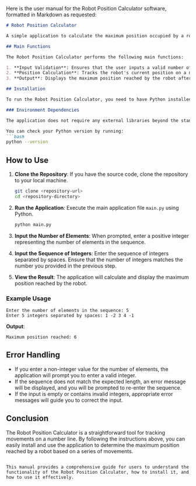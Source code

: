 Here is the user manual for the Robot Position Calculator software, formatted in Markdown as requested:

```markdown
# Robot Position Calculator

A simple application to calculate the maximum position occupied by a robot on a number line based on a sequence of movements.

## Main Functions

The Robot Position Calculator performs the following main functions:

1. **Input Validation**: Ensures that the user inputs a valid number of elements and a valid sequence of integers.
2. **Position Calculation**: Tracks the robot's current position on a number line and calculates the maximum position reached based on the provided movements.
3. **Output**: Displays the maximum position reached by the robot after processing the sequence of movements.

## Installation

To run the Robot Position Calculator, you need to have Python installed on your machine. You can download Python from [python.org](https://www.python.org/downloads/).

### Environment Dependencies

The application does not require any external libraries beyond the standard Python library. However, ensure you have Python 3.x installed.

You can check your Python version by running:
```bash
python --version
```

## How to Use

1. **Clone the Repository**: If you have the source code, clone the repository to your local machine.
   ```bash
   git clone <repository-url>
   cd <repository-directory>
   ```

2. **Run the Application**: Execute the main application file `main.py` using Python.
   ```bash
   python main.py
   ```

3. **Input the Number of Elements**: When prompted, enter a positive integer representing the number of elements in the sequence.

4. **Input the Sequence of Integers**: Enter the sequence of integers separated by spaces. Ensure that the number of integers matches the number you provided in the previous step.

5. **View the Result**: The application will calculate and display the maximum position reached by the robot.

### Example Usage

```
Enter the number of elements in the sequence: 5
Enter 5 integers separated by spaces: 1 -2 3 4 -1
```

**Output**:
```
Maximum position reached: 6
```

## Error Handling

- If you enter a non-integer value for the number of elements, the application will prompt you to enter a valid integer.
- If the sequence does not match the expected length, an error message will be displayed, and you will be prompted to re-enter the sequence.
- If the input is empty or contains invalid integers, appropriate error messages will guide you to correct the input.

## Conclusion

The Robot Position Calculator is a straightforward tool for tracking movements on a number line. By following the instructions above, you can easily install and use the application to determine the maximum position reached by a robot based on a series of movements.
```

This manual provides a comprehensive guide for users to understand the functionality of the Robot Position Calculator, how to install it, and how to use it effectively.
